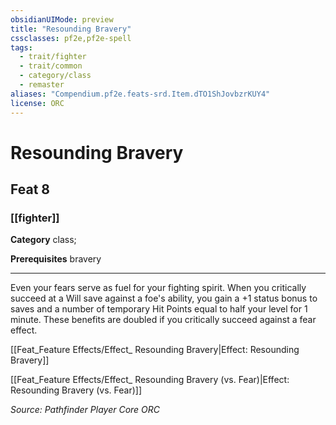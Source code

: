 ```yaml
---
obsidianUIMode: preview
title: "Resounding Bravery"
cssclasses: pf2e,pf2e-spell
tags:
  - trait/fighter
  - trait/common
  - category/class
  - remaster
aliases: "Compendium.pf2e.feats-srd.Item.dTO1ShJovbzrKUY4"
license: ORC
---
```

# Resounding Bravery
## Feat 8
### [[fighter]]

**Category** class; 



**Prerequisites** bravery
* * *
Even your fears serve as fuel for your fighting spirit. When you critically succeed at a Will save against a foe's ability, you gain a +1 status bonus to saves and a number of temporary Hit Points equal to half your level for 1 minute. These benefits are doubled if you critically succeed against a fear effect.

[[Feat_Feature Effects/Effect_ Resounding Bravery|Effect: Resounding Bravery]]

[[Feat_Feature Effects/Effect_ Resounding Bravery (vs. Fear)|Effect: Resounding Bravery (vs. Fear)]]

*Source: Pathfinder Player Core*
*ORC*